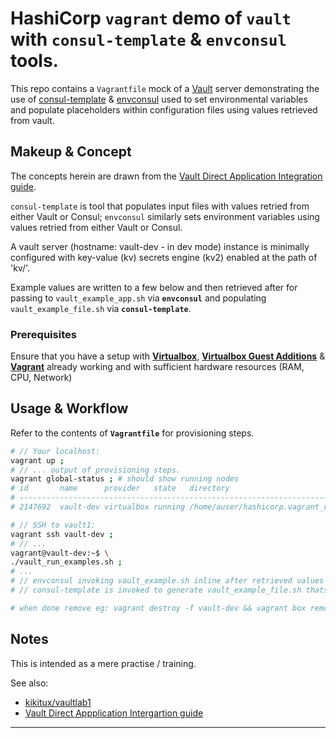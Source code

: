 # HashiCorp `vagrant` demo of **`vault`** with **`consul-template`** & **`envconsul`** tools.
This repo contains a `Vagrantfile` mock of a [Vault](https://www.vaultproject.io/) server demonstrating the use of [consul-template](https://github.com/hashicorp/consul-template) & [envconsul](https://github.com/hashicorp/envconsul/) used to set environmental variables and populate placeholders within configuration files using values retrieved from vault.


## Makeup & Concept

The concepts herein are drawn from the [Vault Direct Application Integration guide](https://learn.hashicorp.com/vault/developer/sm-app-integration). 

`consul-template` is tool that populates input files with values retried from either Vault or Consul; `envconsul` similarly sets environment variables using values retried from either Vault or Consul.

A vault server (hostname: vault-dev - in dev mode) instance is minimally configured with key-value (kv) secrets engine (kv2) enabled at the path of 'kv/'.

Example values are written to a few below and then retrieved after for passing to `vault_example_app.sh` via **`envconsul`** and populating `vault_example_file.sh` via **`consul-template`**.


### Prerequisites
Ensure that you have a setup with [**Virtualbox**](https://www.virtualbox.org/), [**Virtualbox Guest Additions**](https://download.virtualbox.org/virtualbox/) & [**Vagrant**](https://www.vagrantup.com/) already working and with sufficient hardware resources (RAM, CPU, Network)


## Usage & Workflow
Refer to the contents of **`Vagrantfile`** for provisioning steps.

```bash
# // Your localhost:
vagrant up ;
# // ... output of provisioning steps.
vagrant global-status ; # should show running nodes
# id       name      provider   state   directory
# -------------------------------------------------------------------------------
# 2147692  vault-dev virtualbox running /home/auser/hashicorp.vagrant_vault_envconsul_consul-template

# // SSH to vault1:
vagrant ssh vault-dev ;
# // ...
vagrant@vault-dev:~$ \
./vault_run_examples.sh ;
# ...
# // envconsul invoking vault_example.sh inline after retrieved values & then
# // consul-template is invoked to generate vault_example_file.sh thats then executed.

# when done remove eg: vagrant destroy -f vault-dev && vagrant box remove -f debian/buster64 ;
```


## Notes
This is intended as a mere practise / training.

See also:
 - [kikitux/vaultlab1](https://github.com/kikitux/vaultlab1)
 - [Vault Direct Appplication Intergartion guide](https://learn.hashicorp.com/vault/developer/sm-app-integration)
 -----
